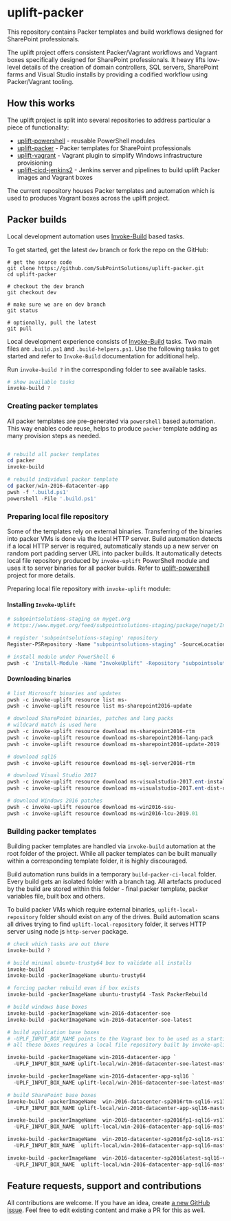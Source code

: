 # uplift-packer
This repository contains Packer templates and build workflows designed for SharePoint professionals.

The uplift project offers consistent Packer/Vagrant workflows and Vagrant boxes specifically designed for SharePoint professionals. It heavy lifts low-level details of the creation of domain controllers, SQL servers, SharePoint farms and Visual Studio installs by providing a codified workflow using Packer/Vagrant tooling.

## How this works
The uplift project is split into several repositories to address particular a piece of functionality:

* [uplift-powershell](https://github.com/SubPointSolutions/uplift-powershell) - reusable PowerShell modules
* [uplift-packer](https://github.com/SubPointSolutions/uplift-packer) - Packer templates for SharePoint professionals
* [uplift-vagrant](https://github.com/SubPointSolutions/uplift-vagrant) - Vagrant plugin to simplify Windows infrastructure provisioning 
* [uplift-cicd-jenkins2](https://github.com/SubPointSolutions/uplift-cicd-jenkins2) - Jenkins server and pipelines to build uplift Packer images and Vagrant boxes

The current repository houses Packer templates and automation which is used to produces Vagrant boxes across the uplift project.

## Packer builds
Local development automation uses [Invoke-Build](https://github.com/nightroman/Invoke-Build) based tasks.

To get started, get the latest `dev` branch or fork the repo on the GitHub:
```shell
# get the source code
git clone https://github.com/SubPointSolutions/uplift-packer.git
cd uplift-packer

# checkout the dev branch
git checkout dev

# make sure we are on dev branch
git status

# optionally, pull the latest
git pull
```

Local development experience consists of [Invoke-Build](https://github.com/nightroman/Invoke-Build) tasks. Two main files are `.build.ps1` and `.build-helpers.ps1`. Use the following tasks to get started and refer to `Invoke-Build` documentation for additional help.

Run `invoke-build ?` in the corresponding folder to see available tasks.

```powershell
# show available tasks
invoke-build ?
```

### Creating packer templates
All packer templates are pre-generated via `powershell` based automation. This way enables code reuse, helps to produce `packer` template adding as many provision steps as needed.

```powershell

# rebuild all packer templates
cd packer
invoke-build 

# rebuild individual packer template
cd packer/win-2016-datacenter-app
pwsh -f '.build.ps1'
powershell -File '.build.ps1'
```

### Preparing local file repository

Some of the templates rely on external binaries. Transferring of the binaries into packer VMs is done via the local HTTP server. Build automation detects if a local HTTP server is required, automatically stands up a new server on random port padding server URL into packer builds. It automatically detects local file repository produced by `invoke-uplift` PowerShell module and uses it to server binaries for all packer builds. Refer to [uplift-powershell](https://github.com/SubPointSolutions/uplift-powershell) project for more details.

Preparing local file repository with `invoke-uplift` module:

#### Installing `Invoke-Uplift`
```powershell
# subpointsolutions-staging on myget.org
# https://www.myget.org/feed/subpointsolutions-staging/package/nuget/InvokeUplift

# register 'subpointsolutions-staging' repository
Register-PSRepository -Name "subpointsolutions-staging" -SourceLocation "https://www.myget.org/F/subpointsolutions-staging/api/v2"

# install module under PowerShell 6
pwsh -c 'Install-Module -Name "InvokeUplift" -Repository "subpointsolutions-staging"'
```

#### Downloading binaries 
```powershell
# list Microsoft binaries and updates
pwsh -c invoke-uplift resource list ms-
pwsh -c invoke-uplift resource list ms-sharepoint2016-update

# download SharePoint binaries, patches and lang packs
# wildcard match is used here
pwsh -c invoke-uplift resource download ms-sharepoint2016-rtm
pwsh -c invoke-uplift resource download ms-sharepoint2016-lang-pack
pwsh -c invoke-uplift resource download ms-sharepoint2016-update-2019

# download sql16
pwsh -c invoke-uplift resource download ms-sql-server2016-rtm

# download Visual Studio 2017
pwsh -c invoke-uplift resource download ms-visualstudio-2017.ent-installer
pwsh -c invoke-uplift resource download ms-visualstudio-2017.ent-dist-office-dev

# download Windows 2016 patches
pwsh -c invoke-uplift resource download ms-win2016-ssu-
pwsh -c invoke-uplift resource download ms-win2016-lcu-2019.01
```

### Building packer templates

Building packer templates are  handled via `invoke-build` automation at the root folder of the project. While all packer templates can be built manually within a corresponding template folder, it is highly discouraged.

Build automation runs builds in a temporary `build-packer-ci-local` folder. Every build gets an isolated folder with a branch tag. All artefacts produced by the build are stored within this folder - final packer template, packer variables file, built box and others.

To build packer VMs which require external binaries, `uplift-local-repository` folder should exist on any of the drives. Build automation scans all drives trying to find `uplift-local-repository` folder, it serves HTTP server using node js `http-server` package.

```powershell
# check which tasks are out there
invoke-build ?

# build minimal ubuntu-trusty64 box to validate all installs
invoke-build 
invoke-build -packerImageName ubuntu-trusty64

# forcing packer rebuild even if box exists
invoke-build -packerImageName ubuntu-trusty64 -Task PackerRebuild

# build windows base boxes
invoke-build -packerImageName win-2016-datacenter-soe         
invoke-build -packerImageName win-2016-datacenter-soe-latest  

# build application base boxes
# -UPLF_INPUT_BOX_NAME points to the Vagrant box to be used as a starting point
# all these boxes requires a local file repository built by invoke-uplift

invoke-build -packerImageName win-2016-datacenter-app `
  -UPLF_INPUT_BOX_NAME uplift-local/win-2016-datacenter-soe-latest-master

invoke-build -packerImageName win-2016-datacenter-app-sql16 `
  -UPLF_INPUT_BOX_NAME uplift-local/win-2016-datacenter-soe-latest-master

# build SharePoint base boxes
invoke-build -packerImageName  win-2016-datacenter-sp2016rtm-sql16-vs17 `
  -UPLF_INPUT_BOX_NAME uplift-local/win-2016-datacenter-app-sql16-master

invoke-build -packerImageName  win-2016-datacenter-sp2016fp1-sql16-vs17 `
  -UPLF_INPUT_BOX_NAME  uplift-local/win-2016-datacenter-app-sql16-master

invoke-build -packerImageName  win-2016-datacenter-sp2016fp2-sql16-vs17 `
  -UPLF_INPUT_BOX_NAME  uplift-local/win-2016-datacenter-app-sql16-master

invoke-build -packerImageName  win-2016-datacenter-sp2016latest-sql16-vs17 `
  -UPLF_INPUT_BOX_NAME  uplift-local/win-2016-datacenter-app-sql16-master

```

## Feature requests, support and contributions
All contributions are welcome. If you have an idea, create [a new GitHub issue](https://github.com/SubPointSolutions/uplift-powershell/issues). Feel free to edit existing content and make a PR for this as well.